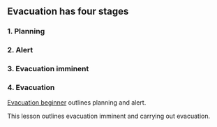 [Title]: # (Evacuation stages)
[Order]: # (0)

## Evacuation has four stages

### 1.  Planning 

### 2.  Alert

### 3.  Evacuation imminent

### 4.  Evacuation

[Evacuation beginner](umbrella://lesson/evacuation/0) outlines planning and alert.

This lesson outlines evacuation imminent and carrying out evacuation. 
